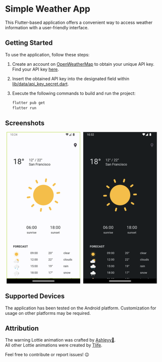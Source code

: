 # Simple Weather App

This Flutter-based application offers a convenient way to access weather information with a user-friendly interface.

## Getting Started

To use the application, follow these steps:

1. Create an account on [OpenWeatherMap](https://openweathermap.org/) to obtain your unique API key. Find your API key [here](https://home.openweathermap.org/api_keys).
2. Insert the obtained API key into the designated field within [lib/data/api_key_secret.dart](lib/data/api_key_secret.dart).
3. Execute the following commands to build and run the project:

    ```bash
    flutter pub get
    flutter run
    ```

## Screenshots
<div style="display: flex; justify-content: space-around;">
  <img src="assets/screenshots/screenshot.png" alt="Light Mode Screenshot" width="48%">
  <img src="assets/screenshots/screenshot1.png" alt="Dark Mode Screenshot" width="48%">
</div>

## Supported Devices

The application has been tested on the Android platform. Customization for usage on other platforms may be required.

## Attribution

The warning Lottie animation was crafted by [Ashleyy🍙](https://lottiefiles.com/ashleycmy).<br>
All other Lottie animations were created by [Tlife](https://lottiefiles.com/rkyy33389gmail.com).

Feel free to contribute or report issues! 😉
